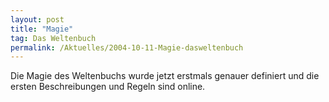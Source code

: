 ```yaml
---
layout: post
title: "Magie"
tag: Das Weltenbuch
permalink: /Aktuelles/2004-10-11-Magie-dasweltenbuch
---
```


Die Magie des Weltenbuchs wurde jetzt erstmals genauer definiert und die ersten Beschreibungen und Regeln sind online.



